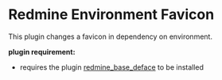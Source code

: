Redmine Environment Favicon
===================

This plugin changes a favicon in dependency on environment.

**plugin requirement:**
* requires the plugin [redmine_base_deface](https://github.com/jbbarth/redmine_base_deface) to be installed
